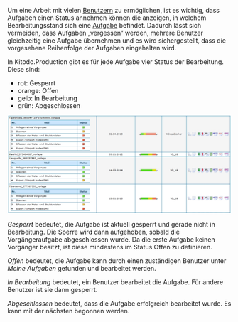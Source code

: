 Um eine Arbeit mit vielen [Benutzern](https://github.com/kitodo/kitodo-production/wiki/Benutzer) zu ermöglichen, ist es wichtig, dass Aufgaben einen Status annehmen können die anzeigen, in welchem Bearbeitungsstand sich eine [Aufgabe](https://github.com/kitodo/kitodo-production/wiki/Aufgaben) befindet.
Dadurch lässt sich vermeiden, dass Aufgaben „vergessen“ werden, mehrere Benutzer gleichzeitig eine Aufgabe übernehmen und es wird sichergestellt, dass die vorgesehene Reihenfolge der Aufgaben eingehalten wird. 

In Kitodo.Production gibt es für jede Aufgabe vier Status der Bearbeitung. Diese sind:

* rot:		Gesperrt
* orange:	Offen
* gelb:		In Bearbeitung
* grün: 	Abgeschlossen

![](images/statusaufgaben1.jpg)


*Gesperrt* bedeutet, die Aufgabe ist aktuell gesperrt und gerade nicht in Bearbeitung. Die Sperre wird dann aufgehoben, sobald die Vorgängeraufgabe abgeschlossen wurde. Da die erste Aufgabe keinen Vorgänger besitzt, ist diese mindestens im Status Offen zu definieren.

*Offen* bedeutet, die Aufgabe kann durch einen zuständigen Benutzer unter *Meine Aufgaben* gefunden und bearbeitet werden.

*In Bearbeitung* bedeutet, ein Benutzer bearbeitet die Aufgabe. Für andere Benutzer ist sie dann gesperrt.

*Abgeschlossen* bedeutet, dass die Aufgabe erfolgreich bearbeitet wurde. Es kann mit der nächsten begonnen werden.

